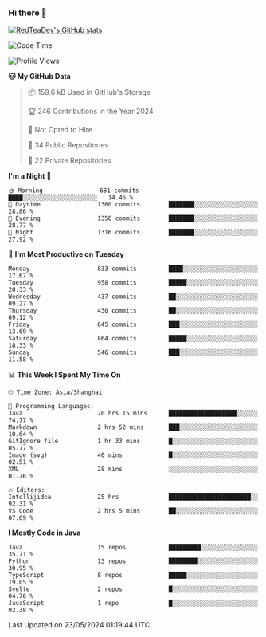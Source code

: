 ### Hi there 👋

<!--
**RedTeaDev/RedTeaDev** is a ✨ _special_ ✨ repository because its `README.md` (this file) appears on your GitHub profile.

Here are some ideas to get you started:

- 🔭 I’m currently working on ...
- 🌱 I’m currently learning ...
- 👯 I’m looking to collaborate on ...
- 🤔 I’m looking for help with ...
- 💬 Ask me about ...
- 📫 How to reach me: ...
- 😄 Pronouns: ...
- ⚡ Fun fact: ...
-->

<!--
[![wakatime](https://wakatime.com/badge/user/6b101ed0-04c0-4490-9283-eb61f2efff96.svg)](https://wakatime.com/@6b101ed0-04c0-4490-9283-eb61f2efff96)
!-->

[![RedTeaDev's GitHub stats](https://github-readme-stats.vercel.app/api?username=RedTeaDev)](https://github.com/anuraghazra/github-readme-stats)
<!--
[![willianrod's wakatime stats](https://github-readme-stats.vercel.app/api/wakatime?username=RedTeaDev)](https://github.com/anuraghazra/github-readme-stats)
!-->
<!--START_SECTION:waka-->
![Code Time](http://img.shields.io/badge/Code%20Time-2%2C284%20hrs%2057%20mins-blue)

![Profile Views](http://img.shields.io/badge/Profile%20Views-1-blue)

**🐱 My GitHub Data** 

> 📦 159.6 kB Used in GitHub's Storage 
 > 
> 🏆 246 Contributions in the Year 2024
 > 
> 🚫 Not Opted to Hire
 > 
> 📜 34 Public Repositories 
 > 
> 🔑 22 Private Repositories 
 > 
**I'm a Night 🦉** 

```text
🌞 Morning                681 commits         ████░░░░░░░░░░░░░░░░░░░░░   14.45 % 
🌆 Daytime                1360 commits        ███████░░░░░░░░░░░░░░░░░░   28.86 % 
🌃 Evening                1356 commits        ███████░░░░░░░░░░░░░░░░░░   28.77 % 
🌙 Night                  1316 commits        ███████░░░░░░░░░░░░░░░░░░   27.92 % 
```
📅 **I'm Most Productive on Tuesday** 

```text
Monday                   833 commits         ████░░░░░░░░░░░░░░░░░░░░░   17.67 % 
Tuesday                  958 commits         █████░░░░░░░░░░░░░░░░░░░░   20.33 % 
Wednesday                437 commits         ██░░░░░░░░░░░░░░░░░░░░░░░   09.27 % 
Thursday                 430 commits         ██░░░░░░░░░░░░░░░░░░░░░░░   09.12 % 
Friday                   645 commits         ███░░░░░░░░░░░░░░░░░░░░░░   13.69 % 
Saturday                 864 commits         █████░░░░░░░░░░░░░░░░░░░░   18.33 % 
Sunday                   546 commits         ███░░░░░░░░░░░░░░░░░░░░░░   11.58 % 
```


📊 **This Week I Spent My Time On** 

```text
🕑︎ Time Zone: Asia/Shanghai

💬 Programming Languages: 
Java                     20 hrs 15 mins      ███████████████████░░░░░░   74.77 % 
Markdown                 2 hrs 52 mins       ███░░░░░░░░░░░░░░░░░░░░░░   10.64 % 
GitIgnore file           1 hr 33 mins        █░░░░░░░░░░░░░░░░░░░░░░░░   05.77 % 
Image (svg)              40 mins             █░░░░░░░░░░░░░░░░░░░░░░░░   02.51 % 
XML                      28 mins             ░░░░░░░░░░░░░░░░░░░░░░░░░   01.76 % 

🔥 Editors: 
Intellijidea             25 hrs              ███████████████████████░░   92.31 % 
VS Code                  2 hrs 5 mins        ██░░░░░░░░░░░░░░░░░░░░░░░   07.69 % 
```

**I Mostly Code in Java** 

```text
Java                     15 repos            █████████░░░░░░░░░░░░░░░░   35.71 % 
Python                   13 repos            ████████░░░░░░░░░░░░░░░░░   30.95 % 
TypeScript               8 repos             █████░░░░░░░░░░░░░░░░░░░░   19.05 % 
Svelte                   2 repos             █░░░░░░░░░░░░░░░░░░░░░░░░   04.76 % 
JavaScript               1 repo              █░░░░░░░░░░░░░░░░░░░░░░░░   02.38 % 
```




 Last Updated on 23/05/2024 01:19:44 UTC
<!--END_SECTION:waka-->


